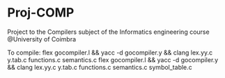 # Proj-COMP

Project to the Compilers subject of the Informatics engineering course @University of Coimbra 


To compile: flex gocompiler.l && yacc -d gocompiler.y && clang lex.yy.c y.tab.c functions.c semantics.c
flex gocompiler.l && yacc -d gocompiler.y && clang lex.yy.c y.tab.c functions.c semantics.c symbol_table.c

